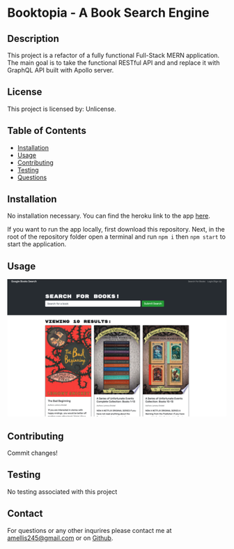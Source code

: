 # **Booktopia - A Book Search Engine**

## Description

This project is a refactor of a fully functional Full-Stack MERN application. The main goal is to take the functional RESTful API and and replace it with GraphQL API built with Apollo server.

## License

This project is licensed by: Unlicense.

## Table of Contents

- [Installation](#installation)
- [Usage](#usage)
- [Contributing](#contributing)
- [Testing](#testing)
- [Questions](#questions)

## Installation

No installation necessary. You can find the heroku link to the app [here](https://booktopia-0.herokuapp.com).

If you want to run the app locally, first download this repository. Next, in the root of the repository folder open a terminal and run `npm i` then `npm start` to start the application.

## Usage

![Screenshot](/assets/screenshot1.png)

## Contributing

Commit changes!

## Testing

No testing associated with this project

## Contact

For questions or any other inqurires please contact me at amellis245@gmail.com
or on [Github](https://www.github.com/aellis07).
